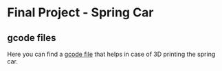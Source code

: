 # Final Project - Spring Car
## gcode files

Here you can find a [gcode file](https://github.com/Ana-Mares/3DMP/blob/master/Final%20Project%20-%20Spring%20Car/gcode%20files/Spring%20Car.gcode) that helps in case of 3D printing the spring car.
